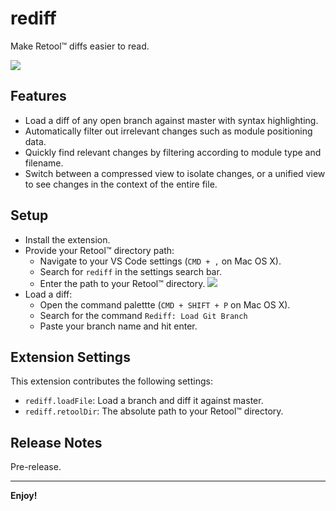 # rediff
Make Retool™ diffs easier to read.

![](https://res.cloudinary.com/dtmuylvrr/image/upload/v1684867955/rediff-demo-gif.gif)

## Features
* Load a diff of any open branch against master with syntax highlighting.
* Automatically filter out irrelevant changes such as module positioning data.
* Quickly find relevant changes by filtering according to module type and filename.
* Switch between a compressed view to isolate changes, or a unified view to see changes in the context of the entire file.

## Setup
* Install the extension.
* Provide your Retool™ directory path:
  * Navigate to your VS Code settings (`CMD + ,` on Mac OS X).
  * Search for `rediff` in the settings search bar.
  * Enter the path to your Retool™ directory.
![](https://res.cloudinary.com/dtmuylvrr/image/upload/v1684867962/rediff-settings.png)
* Load a diff:
  * Open the command palettte (`CMD + SHIFT + P` on Mac OS X).
  * Search for the command `Rediff: Load Git Branch`
  * Paste your branch name and hit enter.

## Extension Settings
This extension contributes the following settings:

* `rediff.loadFile`: Load a branch and diff it against master.
* `rediff.retoolDir`: The absolute path to your Retool™ directory.

## Release Notes
Pre-release.

---

**Enjoy!**
